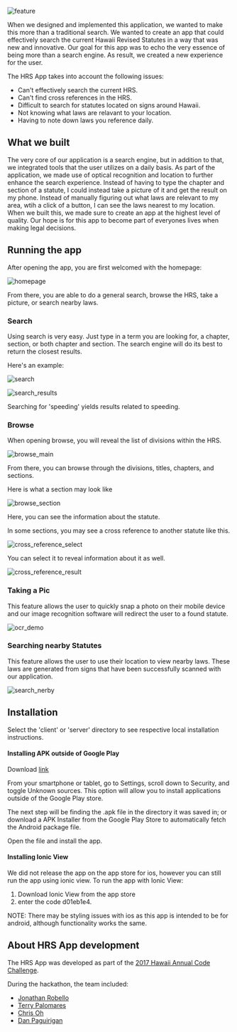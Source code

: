 ![feature](./docs/photos/HRS_feature.png)

When we designed and implemented this application, we wanted to make this more than a traditional search. We wanted to create an app that could effectively search the current Hawaii Revised Statutes in a way that was new and innovative. Our goal for this app was to echo the very essence of being more than a search engine. As result, we created a new experience for the user. 

The HRS App takes into account the following issues:

* Can't effectively search the current HRS.
* Can't find cross references in the HRS.
* Difficult to search for statutes located on signs around Hawaii.
* Not knowing what laws are relavant to your location.
* Having to note down laws you reference daily. 

## What we built
The very core of our application is a search engine, but in addition to that, we integrated tools that the user utilizes on a daily basis. As part of the application, we made use of optical recognition and location to further enhance the search experience. Instead of having to type the chapter and section of a statute, I could instead take a picture of it and get the result on my phone. Instead of manually figuring out what laws are relevant to my area, wtih a click of a button, I can see the laws nearest to my location. When we built this, we made sure to create an app at the highest level of quality. Our hope is for this app to become part of everyones lives when making legal decisions.

## Running the app
After opening the app, you are first welcomed with the homepage:

![homepage](./docs/photos/homepage.png)

From there, you are able to do a general search, browse the HRS, take a picture, or search nearby laws.
### Search
Using search is very easy. Just type in a term you are looking for, a chapter, section, or both chapter and section. The search engine will do its best to return the closest results.

Here's an example:

![search](./docs/photos/search.png)

![search_results](./docs/photos/search_results.png)

Searching for 'speeding' yields results related to speeding.

### Browse
When opening browse, you will reveal the list of divisions within the HRS.

![browse_main](./docs/photos/browse_main.png)

From there, you can browse through the divisions, titles, chapters, and sections.

Here is what a section may look like

![browse_section](./docs/photos/browse_sections_1-1.png)

Here, you can see the information about the statute.

In some sections, you may see a cross reference to another statute like this.

![cross_reference_select](./docs/photos/cross_reference_select.png)

You can select it to reveal information about it as well.

![cross_reference_result](./docs/photos/cross_reference_result.png)
### Taking a Pic
This feature allows the user to quickly snap a photo on their mobile device and our image recognition software will redirect the user to a found statute.

![ocr_demo](./docs/photos/ocr.gif)

### Searching nearby Statutes
This feature allows the user to use their location to view nearby laws. These laws are generated from signs that have been successfully scanned with our application.

![search_nerby](./docs/photos/location.gif)

## Installation
Select the 'client' or 'server' directory to see respective local installation instructions.

#### Installing APK outside of Google Play
Download [link](https://drive.google.com/open?id=0B0pMgyZ-wbx1bzNpRXFuWUR6R2M)

From your smartphone or tablet, go to Settings, scroll down to Security, and toggle Unknown sources. This option will allow you to install applications outside of the Google Play store.

The next step will be finding the .apk file in the directory it was saved in; or download a APK Installer from the Google Play Store to
automatically fetch the Android package file.

Open the file and install the app.

#### Installing Ionic View
We did not release the app on the app store for ios, however you can still run the app using ionic view.
To run the app with Ionic View:
1. Download Ionic View from the app store
2. enter the code d01eb1e4.

NOTE: There may be styling issues with ios as this app is intended to be for android, although functionality works the same.

## About HRS App development
The HRS App was developed as part of the [2017 Hawaii Annual Code Challenge](http://hacc.hawaii.gov).

During the hackathon, the team included:

  * [Jonathan Robello](https://www.linkedin.com/in/jonathan-robello/)
  * [Terry Palomares](https://www.linkedin.com/in/terry-palomares/)
  * [Chris Oh](https://www.linkedin.com/in/christopher-oh-9a1135133/)
  * [Dan Paguirigan](https://www.linkedin.com/in/danpaguirigan/)
